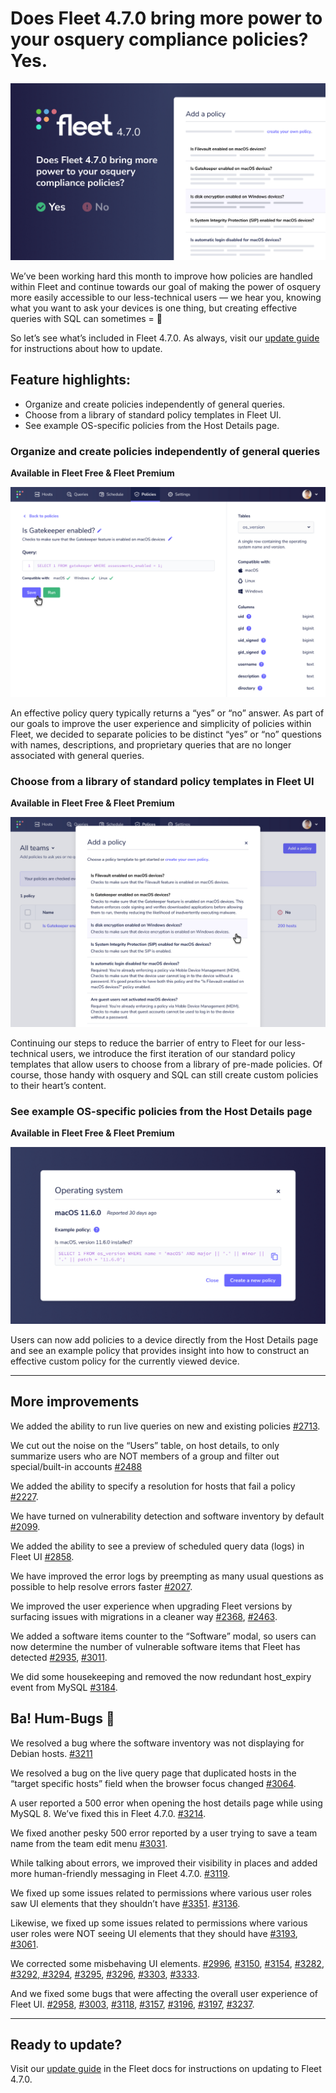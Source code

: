 # Does Fleet 4.7.0 bring more power to your osquery compliance policies? Yes.

![Fleet 4.7.0](../website/assets/images/articles/fleet-4.7.0-cover-700x393@2x.png)

We’ve been working hard this month to improve how policies are handled within Fleet and continue towards our goal of making the power of osquery more easily accessible to our less-technical users — we hear you, knowing what you want to ask your devices is one thing, but creating effective queries with SQL can sometimes = 🤯

So let’s see what’s included in Fleet 4.7.0. As always, visit our [update guide](https://fleetdm.com/docs/using-fleet/updating-fleet) for instructions about how to update.

## Feature highlights:

- Organize and create policies independently of general queries.
- Choose from a library of standard policy templates in Fleet UI.
- See example OS-specific policies from the Host Details page.

### Organize and create policies independently of general queries

**Available in Fleet Free & Fleet Premium**

![Organize and create policies](../website/assets/images/articles/fleet-4.7.0-1-700x468@2x.png)

An effective policy query typically returns a “yes” or “no” answer. As part of our goals to improve the user experience and simplicity of policies within Fleet, we decided to separate policies to be distinct “yes” or “no” questions with names, descriptions, and proprietary queries that are no longer associated with general queries.

### Choose from a library of standard policy templates in Fleet UI

**Available in Fleet Free & Fleet Premium**

![Choose from a library of standard policy templates in Fleet UI](../website/assets/images/articles/fleet-4.7.0-2-700x468@2x.png)

Continuing our steps to reduce the barrier of entry to Fleet for our less-technical users, we introduce the first iteration of our standard policy templates that allow users to choose from a library of pre-made policies. Of course, those handy with osquery and SQL can still create custom policies to their heart’s content.

### See example OS-specific policies from the Host Details page

**Available in Fleet Free & Fleet Premium**

![example OS-specific policies](../website/assets/images/articles/fleet-4.7.0-3-700x393@2x.png)

Users can now add policies to a device directly from the Host Details page and see an example policy that provides insight into how to construct an effective custom policy for the currently viewed device.

---

## More improvements

We added the ability to run live queries on new and existing policies [#2713](https://github.com/fleetdm/fleet/issues/2713).

We cut out the noise on the “Users” table, on host details, to only summarize users who are NOT members of a group and filter out special/built-in accounts [#2488](https://github.com/fleetdm/fleet/issues/2488)

We added the ability to specify a resolution for hosts that fail a policy [#2227](https://github.com/fleetdm/fleet/issues/2227).

We have turned on vulnerability detection and software inventory by default [#2099](https://github.com/fleetdm/fleet/issues/2099).

We added the ability to see a preview of scheduled query data (logs) in Fleet UI [#2858](https://github.com/fleetdm/fleet/issues/2858).

We have improved the error logs by preempting as many usual questions as possible to help resolve errors faster [#2027](https://github.com/fleetdm/fleet/issues/2027).

We improved the user experience when upgrading Fleet versions by surfacing issues with migrations in a cleaner way [#2368](https://github.com/fleetdm/fleet/issues/2368), [#2463](https://github.com/fleetdm/fleet/issues/2463).

We added a software items counter to the “Software” modal, so users can now determine the number of vulnerable software items that Fleet has detected [#2935](https://github.com/fleetdm/fleet/issues/2935), [#3011](https://github.com/fleetdm/fleet/issues/3011).

We did some housekeeping and removed the now redundant host_expiry event from MySQL [#3184](https://github.com/fleetdm/fleet/issues/3184).

## Ba! Hum-Bugs 👾

We resolved a bug where the software inventory was not displaying for Debian hosts. [#3211](https://github.com/fleetdm/fleet/issues/3211)

We resolved a bug on the live query page that duplicated hosts in the “target specific hosts” field when the browser focus changed [#3064](https://github.com/fleetdm/fleet/issues/3064).

A user reported a 500 error when opening the host details page while using MySQL 8. We’ve fixed this in Fleet 4.7.0. [#3214](https://github.com/fleetdm/fleet/issues/3214).

We fixed another pesky 500 error reported by a user trying to save a team name from the team edit menu [#3031](https://github.com/fleetdm/fleet/issues/3031).

While talking about errors, we improved their visibility in places and added more human-friendly messaging in Fleet 4.7.0. [#3119](https://github.com/fleetdm/fleet/issues/3119).

We fixed up some issues related to permissions where various user roles saw UI elements that they shouldn’t have [#3351](https://github.com/fleetdm/fleet/issues/3351). [#3136](https://github.com/fleetdm/fleet/issues/3136).

Likewise, we fixed up some issues related to permissions where various user roles were NOT seeing UI elements that they should have [#3193](https://github.com/fleetdm/fleet/issues/3193), [#3061](https://github.com/fleetdm/fleet/issues/3061).

We corrected some misbehaving UI elements. [#2996](https://github.com/fleetdm/fleet/issues/2996), [#3150](https://github.com/fleetdm/fleet/issues/3150), [#3154](https://github.com/fleetdm/fleet/issues/3154), [#3282](https://github.com/fleetdm/fleet/issues/3282), [#3292](https://github.com/fleetdm/fleet/issues/3292),[ #3294](https://github.com/fleetdm/fleet/issues/3294), [#3295](https://github.com/fleetdm/fleet/issues/3295), [#3296](https://github.com/fleetdm/fleet/issues/3296), [#3303](https://github.com/fleetdm/fleet/issues/3303), [#3333](https://github.com/fleetdm/fleet/issues/3333).

And we fixed some bugs that were affecting the overall user experience of Fleet UI. [#2958](https://github.com/fleetdm/fleet/issues/2958), [#3003](https://github.com/fleetdm/fleet/issues/3003), [#3118](https://github.com/fleetdm/fleet/issues/3118), [#3157](https://github.com/fleetdm/fleet/issues/3157), [#3196](https://github.com/fleetdm/fleet/issues/3196), [#3197](https://github.com/fleetdm/fleet/issues/3197), [#3237](https://github.com/fleetdm/fleet/issues/3237).

---

## Ready to update?

Visit our [update guide](https://fleetdm.com/docs/using-fleet/updating-fleet) in the Fleet docs for instructions on updating to Fleet 4.7.0.

<meta name="category" value="releases">
<meta name="authorFullName" value="Mike Thomas">
<meta name="authorGitHubUsername" value="mike-j-thomas">
<meta name="publishedOn" value="2021-12-14">
<meta name="articleTitle" value="Does Fleet 4.7.0 bring more power to your osquery compliance policies? Yes.">
<meta name="articleImageUrl" value="../website/assets/images/articles/fleet-4.7.0-cover-1600x900@2x.jpg">
